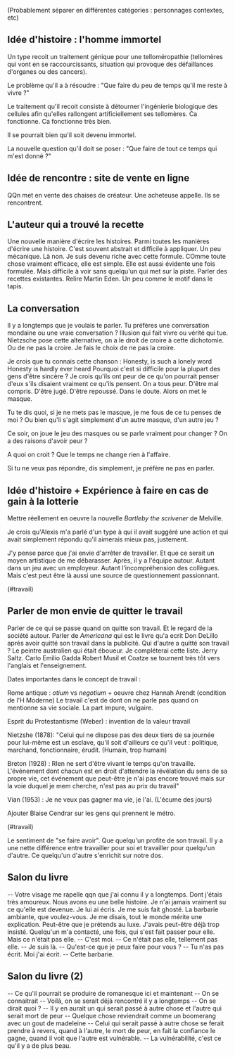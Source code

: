 (Probablement séparer en différentes catégories : personnages contextes, etc)

## Idée d'histoire : l'homme immortel

Un type recoit un traitement génique pour une telloméropathie (tellomères qui
vont en se raccourcissants, situation qui provoque des défaillances d'organes ou
des cancers).

Le problème qu'il a à résoudre :
"Que faire du peu de temps qu'il me reste à vivre ?"

Le traitement qu'il recoit consiste à détourner l'ingénierie biologique des cellules
afin qu'elles rallongent artificiellement ses tellomères. Ca fonctionne. Ca fonctionne
très bien.

Il se pourrait bien qu'il soit devenu immortel.

La nouvelle question qu'il doit se poser :
"Que faire de tout ce temps qui m'est donné ?"

## Idée de rencontre : site de vente en ligne
QQn met en vente des chaises de créateur. 
Une acheteuse appelle. Ils se rencontrent.

## L'auteur qui a trouvé la recette
Une nouvelle manière d'écrire les histoires.
Parmi toutes les manières d'écrire une histoire.
C'est souvent abstrait et difficile à appliquer. Un peu mécanique. Là non. Je suis devenu riche avec cette formule. COmme toute chose vraiment efficace, elle est simple. Elle est aussi évidente une fois formulée. Mais difficile à voir sans quelqu'un qui met sur la piste.
Parler des recettes existantes. Relire Martin Eden.
Un peu comme le motif dans le tapis.

## La conversation
Il y a longtemps que je voulais te parler.
Tu préfères une conversation mondaine ou une vraie conversation ?
Illusion qui fait vivre ou vérité qui tue.
Nietzsche pose cette alternative, on a le droit de croire à cette dichotomie.
Ou de ne pas la croire. Je fais le choix de ne pas la croire.

Je crois que tu connais cette chanson :
Honesty, is such a lonely word
Honesty is hardly ever heard
Pourquoi c'est si difficile pour la plupart des gens d'être sincère ?
Je crois qu'ils ont peur de ce qu'on pourrait penser d'eux s'ils disaient vraiment ce qu'ils pensent.
On a tous peur. D'être mal compris. D'être jugé. D'être repoussé.
Dans le doute.
Alors on met le masque.

Tu te dis quoi, si je ne mets pas le masque, je me fous de ce tu penses de moi ?
Ou bien qu'li s'agit simplement d'un autre masque, d'un autre jeu ?

Ce soir, on joue le jeu des masques ou se parle vraiment pour changer ?
On a des raisons d'avoir peur ?

A quoi on croit ? Que le temps ne change rien à l'affaire.

Si tu ne veux pas répondre, dis simplement, je préfère ne pas en parler.

## Idée d'histoire + Expérience à faire en cas de gain à la lotterie
Mettre réellement en oeuvre la nouvelle *Bartleby the scrivener* de Melville.

Je crois qu'Alexis m'a parlé d'un type à qui il avait suggéré une action et qui 
avait simplement répondu qu'il aimerais mieux pas, justement.

J'y pense parce que j'ai envie d'arrêter de travailler. Et que ce serait un moyen
artistique de me débarasser. Après, il y a l'équipe autour. Autant dans un jeu avec
un employeur. Autant l'incompréhension des collègues. Mais c'est peut être là
aussi une source de questionnement passionnant.

(#travail)

## Parler de mon envie de quitter le travail
Parler de ce qui se passe quand on quitte son travail.
Et le regard de la société autour.
Parler de *Americana* qui est le livre qu'a ecrit Don DeLillo après avoir quitté son travail dans la publicité.
Qui d'autre a quitté son travail ? Le peintre australien qui était éboueur. Je compléterai cette liste.
Jerry Saltz.
Carlo Emilio Gadda
Robert Musil et Coatze se tournent très tôt vers l'anglais et l'enseignement.

Dates importantes dans le concept de travail : 

Rome antique : *otium* vs *negotium* + oeuvre chez Hannah Arendt (condition de l'H Moderne)
Le travail c'est de dont on ne parle pas quand on mentionne sa vie sociale. 
La part impure, vulgaire.

Esprit du Protestantisme (Weber) : invention de la valeur travail

Nietzshe (1878): "Celui qui ne dispose pas des deux tiers de sa journée pour lui-même est un esclave, qu'il soit d'ailleurs ce qu'il veut : politique, marchand, fonctionnaire, érudit. (Humain, trop humain)

Breton (1928) : RIen ne sert d'être vivant le temps qu'on travaille. L'événement dont chacun est en droit d'attendre la révélation du sens de sa propre vie, cet événement que peut-être je n'ai pas encore trouvé mais sur la voie duquel je mem cherche, n'est pas au prix du travail"

Vian (1953) : Je ne veux pas gagner ma vie, je l'ai. (L'écume des jours)

Ajouter Blaise Cendrar sur les gens qui prennent le métro.

(#travail)

Le sentiment de "se faire avoir". Que quelqu'un profite de son travail. Il y a une nette différence entre travailler pour soi et travailler pour quelqu'un d'autre. Ce quelqu'un d'autre s'enrichit sur notre dos.

## Salon du livre
-- Votre visage me rapelle qqn que j'ai connu il y a longtemps.
Dont j'étais très amoureux. Nous avons eu une belle histoire.
Je n'ai jamais vraiment su ce qu'elle est devenue.
Je lui ai écris. Je me suis fait ghosté.
La barbarie ambiante, que voulez-vous.
Je me disais, tout le monde mérite une explication.
Peut-être que je prétends au luxe.
J'avais peut-être déjà trop insisté.
Quelqu'un m'a contacté, une fois, qui s'est fait passer pour elle.
Mais ce n'était pas elle.
-- C'est moi.
-- Ce n'était pas elle, tellement pas elle.
-- Je suis là.
-- Qu'est-ce que je peux faire pour vous ?
-- Tu n'as pas écrit. Moi j'ai écrit.
-- Cette barbarie.

## Salon du livre (2)
-- Ce qu'il pourrait se produire de romanesque ici et maintenant
-- On se connaitrait
-- Voilà, on se serait déjà rencontré il y a longtemps
-- On se dirait quoi ?
-- Il y en aurait un qui serait passé à autre chose et l'autre qui serait mort de peur
-- Quelque chose reviendrait comme un boomerang avec un gout de madeleine
-- Celui qui serait passé à autre chose se ferait prendre à revers, quand à l'autre, le mort de peur, en fait la confiance le gagne, quand il voit que l'autre est vulnérable.
-- La vulnérabilité, c'est ce qu'il y a de plus beau.